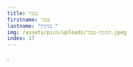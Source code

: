 ```yaml
---
title: ענבר
firstname: ענבר
lastname: "בנימין "
img: /assets/pics/uploads/תמונת-ענבר.jpeg
index: 17
---
```

.